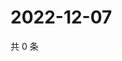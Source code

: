# 2022-12-07

共 0 条

<!-- BEGIN WEIBO -->
<!-- 最后更新时间 Wed Dec 07 2022 19:00:56 GMT+0800 (China Standard Time) -->

<!-- END WEIBO -->
